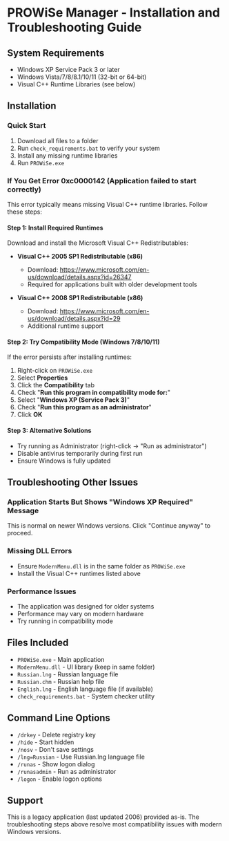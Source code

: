 # PROWiSe Manager - Installation and Troubleshooting Guide

## System Requirements
- Windows XP Service Pack 3 or later
- Windows Vista/7/8/8.1/10/11 (32-bit or 64-bit)
- Visual C++ Runtime Libraries (see below)

## Installation

### Quick Start
1. Download all files to a folder
2. Run `check_requirements.bat` to verify your system
3. Install any missing runtime libraries
4. Run `PROWiSe.exe`

### If You Get Error 0xc0000142 (Application failed to start correctly)

This error typically means missing Visual C++ runtime libraries. Follow these steps:

#### Step 1: Install Required Runtimes
Download and install the Microsoft Visual C++ Redistributables:

- **Visual C++ 2005 SP1 Redistributable (x86)**
  - Download: https://www.microsoft.com/en-us/download/details.aspx?id=26347
  - Required for applications built with older development tools

- **Visual C++ 2008 SP1 Redistributable (x86)**  
  - Download: https://www.microsoft.com/en-us/download/details.aspx?id=29
  - Additional runtime support

#### Step 2: Try Compatibility Mode (Windows 7/8/10/11)
If the error persists after installing runtimes:

1. Right-click on `PROWiSe.exe`
2. Select **Properties**
3. Click the **Compatibility** tab
4. Check "**Run this program in compatibility mode for:**"
5. Select "**Windows XP (Service Pack 3)**"
6. Check "**Run this program as an administrator**"
7. Click **OK**

#### Step 3: Alternative Solutions
- Try running as Administrator (right-click → "Run as administrator")
- Disable antivirus temporarily during first run
- Ensure Windows is fully updated

## Troubleshooting Other Issues

### Application Starts But Shows "Windows XP Required" Message
This is normal on newer Windows versions. Click "Continue anyway" to proceed.

### Missing DLL Errors
- Ensure `ModernMenu.dll` is in the same folder as `PROWiSe.exe`
- Install the Visual C++ runtimes listed above

### Performance Issues
- The application was designed for older systems
- Performance may vary on modern hardware
- Try running in compatibility mode

## Files Included
- `PROWiSe.exe` - Main application
- `ModernMenu.dll` - UI library (keep in same folder)
- `Russian.lng` - Russian language file
- `Russian.chm` - Russian help file  
- `English.lng` - English language file (if available)
- `check_requirements.bat` - System checker utility

## Command Line Options
- `/drkey` - Delete registry key
- `/hide` - Start hidden
- `/nosv` - Don't save settings
- `/lng=Russian` - Use Russian.lng language file
- `/runas` - Show logon dialog
- `/runasadmin` - Run as administrator
- `/logon` - Enable logon options

## Support
This is a legacy application (last updated 2006) provided as-is. The troubleshooting steps above resolve most compatibility issues with modern Windows versions.